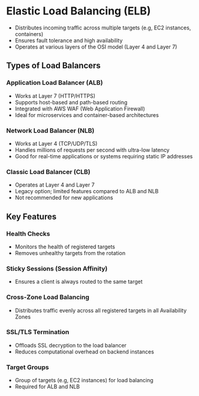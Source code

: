 # Elastic Load Balancing (ELB)

- Distributes incoming traffic across multiple targets (e.g, EC2 instances, containers)
- Ensures fault tolerance and high availability
- Operates at various layers of the OSI model (Layer 4 and Layer 7)

## Types of Load Balancers

### Application Load Balancer (ALB)

- Works at Layer 7 (HTTP/HTTPS)
- Supports host-based and path-based routing
- Integrated with AWS WAF (Web Application Firewall)
- Ideal for microservices and container-based architectures

### Network Load Balancer (NLB)

- Works at Layer 4 (TCP/UDP/TLS)
- Handles millions of requests per second with ultra-low latency
- Good for real-time applications or systems requiring static IP addresses

### Classic Load Balancer (CLB)

- Operates at Layer 4 and Layer 7
- Legacy option; limited features compared to ALB and NLB
- Not recommended for new applications

## Key Features

### Health Checks

- Monitors the health of registered targets
- Removes unhealthy targets from the rotation

### Sticky Sessions (Session Affinity)

- Ensures a client is always routed to the same target

### Cross-Zone Load Balancing

- Distributes traffic evenly across all registered targets in all Availability Zones

### SSL/TLS Termination

- Offloads SSL decryption to the load balancer
- Reduces computational overhead on backend instances

### Target Groups

- Group of targets (e.g, EC2 instances) for load balancing
- Required for ALB and NLB

